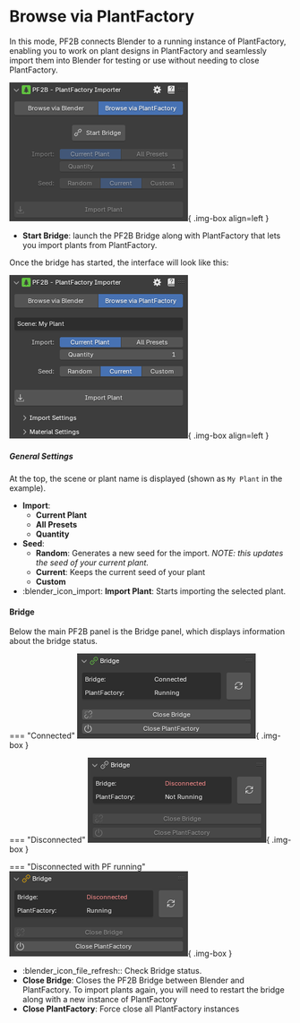 # Browse via PlantFactory

In this mode, PF2B connects Blender to a running instance of PlantFactory, enabling you to work on plant designs in PlantFactory and seamlessly import them into Blender for testing or use without needing to close PlantFactory.

![Browse via PlantFactory](../images/browse-via-plantfactory_bridge-disconnected_cropped.webp){ .img-box align=left }

- **Start Bridge**: launch the PF2B Bridge along with PlantFactory that lets you import plants from PlantFactory.

<div style="clear:both"></div>

Once the bridge has started, the interface will look like this:



![Browse via PlantFactory](../images/browse-via-plantfactory_bridge-connected.webp){ .img-box align=left }

##### General Settings

At the top, the scene or plant name is displayed (shown as `My Plant` in the example).

- **Import**:
    - **Current Plant**
    - **All Presets**
    - **Quantity**
- **Seed**:
    - **Random**: Generates a new seed for the import. *NOTE: this updates the seed of your current plant.*
    - **Current**: Keeps the current seed of your plant
    - **Custom**
- :blender_icon_import: **Import Plant**: Starts importing the selected plant.

<!-- - **Batch Import Options**:
  - **Randomized Imports**: PF2B can generate multiple versions of the same plant, each with a unique random seed, for added variety.
  - **Preset Variants**: If the selected plant has multiple preset variations, you can choose to import all available presets at once. -->

<div style="clear:both"></div>


#### Bridge

Below the main PF2B panel is the Bridge panel, which displays information about the bridge status.

=== "Connected"
    ![Bridge](../images/bridge_connected.webp){ .img-box }

=== "Disconnected"
    ![Bridge](../images/bridge_disconnected.webp){ .img-box }

=== "Disconnected with PF running"
    ![Bridge](../images/bridge_disconnected_pf-running.webp){ .img-box }

- :blender_icon_file_refresh:: Check Bridge status.
- **Close Bridge**: Closes the PF2B Bridge between Blender and PlantFactory. To import plants again, you will need to restart the bridge along with a new instance of PlantFactory
- **Close PlantFactory**: Force close all PlantFactory instances